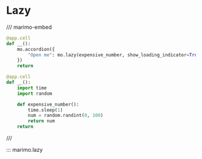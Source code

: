 # Lazy

/// marimo-embed

```python
@app.cell
def __():
    mo.accordion({
        "Open me": mo.lazy(expensive_number, show_loading_indicator=True)
    })
    return

@app.cell
def __():
    import time
    import random

    def expensive_number():
        time.sleep(1)
        num = random.randint(0, 100)
        return num
    return
```

///

::: marimo.lazy
